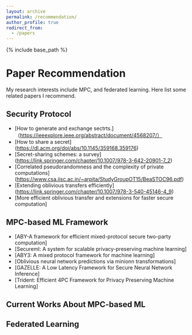 ```yaml
---
layout: archive
permalink: /recommendation/
author_profile: true
redirect_from:
  - /papers
---
```


{% include base_path %}

Paper Recommendation
======
My research interests include MPC, and federated learning. Here list some related papers I recommend.

## Security Protocol
* [How to generate and exchange sectrts.]（https://ieeexplore.ieee.org/abstract/document/4568207/）
* [How to share a secret] (https://dl.acm.org/doi/abs/10.1145/359168.359176)
* [Secret-sharing schemes: a survey] (https://link.springer.com/chapter/10.1007/978-3-642-20901-7_2)
* [Correlated pseudorandomness and the complexity of private computations] (https://www.csa.iisc.ac.in/~arpita/StudyGroupOT15/BeaSTOC96.pdf)
* [Extending oblivious transfers efficiently] (https://link.springer.com/chapter/10.1007/978-3-540-45146-4_9)
* [More efficient oblivious transfer and extensions for faster secure computation]

## MPC-based ML Framework
* [ABY-A framework for efficient mixed-protocol secure two-party computation]
* [Secureml: A system for scalable privacy-preserving machine learning]
* [ABY3: A mixed protocol framework for machine learning]
* [Oblivious neural network predictions via minionn transformations]
* [GAZELLE: A Low Latency Framework for Secure Neural Network Inference]
* [Trident: Efficient 4PC Framework for Privacy Preserving Machine Learning]

## Current Works About MPC-based ML

## Federated Learning
